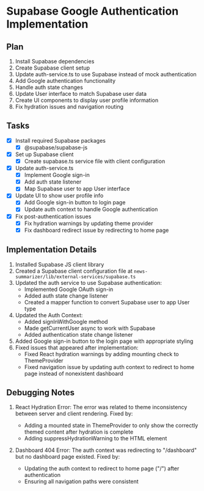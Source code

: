 # Supabase Google Authentication Implementation

## Plan
1. Install Supabase dependencies
2. Create Supabase client setup
3. Update auth-service.ts to use Supabase instead of mock authentication
4. Add Google authentication functionality
5. Handle auth state changes
6. Update User interface to match Supabase user data
7. Create UI components to display user profile information
8. Fix hydration issues and navigation routing

## Tasks

- [x] Install required Supabase packages
  - [x] @supabase/supabase-js
- [x] Set up Supabase client
  - [x] Create supabase.ts service file with client configuration
- [x] Update auth-service.ts 
  - [x] Implement Google sign-in
  - [x] Add auth state listener
  - [x] Map Supabase user to app User interface
- [x] Update UI to show user profile info
  - [x] Add Google sign-in button to login page
  - [x] Update auth context to handle Google authentication
- [x] Fix post-authentication issues
  - [x] Fix hydration warnings by updating theme provider
  - [x] Fix dashboard redirect issue by redirecting to home page

## Implementation Details

1. Installed Supabase JS client library
2. Created a Supabase client configuration file at `news-summarizer/lib/external-services/supabase.ts`
3. Updated the auth service to use Supabase authentication:
   - Implemented Google OAuth sign-in
   - Added auth state change listener
   - Created a mapper function to convert Supabase user to app User type
4. Updated the Auth Context:
   - Added signInWithGoogle method
   - Made getCurrentUser async to work with Supabase
   - Added authentication state change listener
5. Added Google sign-in button to the login page with appropriate styling
6. Fixed issues that appeared after implementation:
   - Fixed React hydration warnings by adding mounting check to ThemeProvider
   - Fixed navigation issue by updating auth context to redirect to home page instead of nonexistent dashboard
   
## Debugging Notes

1. React Hydration Error: The error was related to theme inconsistency between server and client rendering. Fixed by:
   - Adding a mounted state in ThemeProvider to only show the correctly themed content after hydration is complete
   - Adding suppressHydrationWarning to the HTML element

2. Dashboard 404 Error: The auth context was redirecting to "/dashboard" but no dashboard page existed. Fixed by:
   - Updating the auth context to redirect to home page ("/") after authentication
   - Ensuring all navigation paths were consistent 